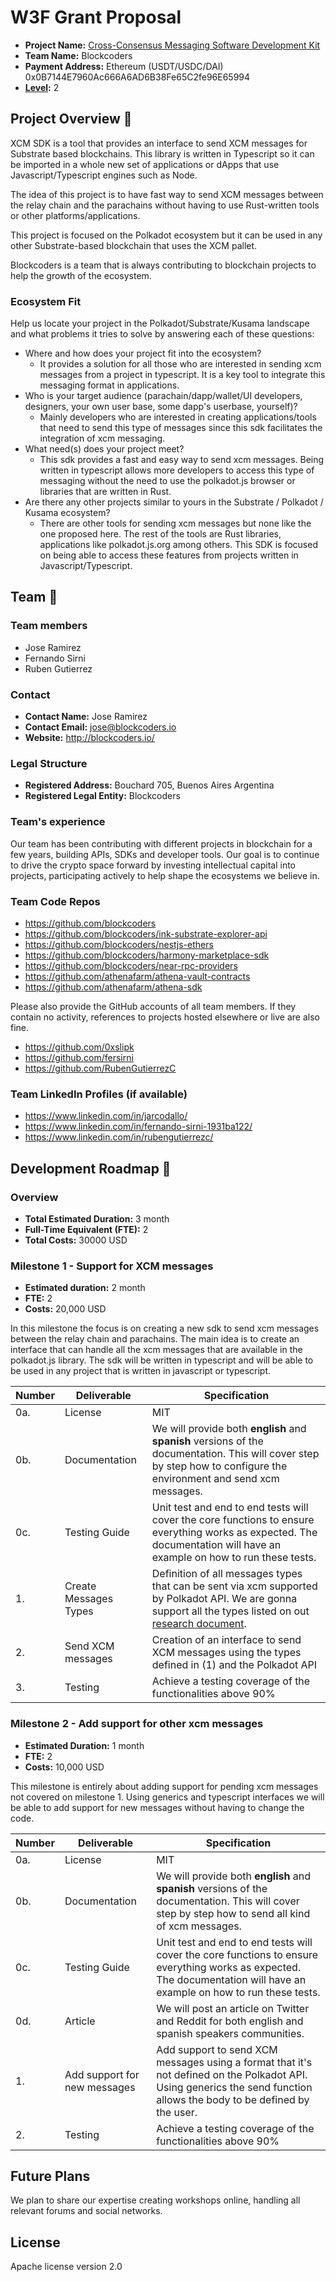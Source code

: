 # W3F Grant Proposal

- **Project Name:** [Cross-Consensus Messaging Software Development Kit](https://github.com/w3f/Grants-Program/blob/master/rfps/open/xcm-tool.md)
- **Team Name:** Blockcoders
- **Payment Address:** Ethereum (USDT/USDC/DAI) 0x0B7144E7960Ac666A6AD6B38Fe65C2fe96E65994
- **[Level](https://github.com/w3f/Grants-Program/tree/master#level_slider-levels):** 2 


## Project Overview :page_facing_up:

XCM SDK is a tool that provides an interface to send XCM messages for Substrate based blockchains. This library is written in Typescript so it can be imported in a whole new set of applications or dApps that use Javascript/Typescript engines such as Node. 

The idea of this project is to have fast way to send XCM messages between the relay chain and the parachains without having to use Rust-written tools or other platforms/applications. 

This project is focused on the Polkadot ecosystem but it can be used in any other Substrate-based blockchain that uses the XCM pallet.

Blockcoders is a team that is always contributing to blockchain projects to help the growth of the ecosystem.

### Ecosystem Fit

Help us locate your project in the Polkadot/Substrate/Kusama landscape and what problems it tries to solve by answering each of these questions:

- Where and how does your project fit into the ecosystem?
  - It provides a solution for all those who are interested in sending xcm messages from a project in typescript. It is a key tool to integrate this messaging format in applications.
- Who is your target audience (parachain/dapp/wallet/UI developers, designers, your own user base, some dapp's userbase, yourself)?
  - Mainly developers who are interested in creating applications/tools that need to send this type of messages since this sdk facilitates the integration of xcm messaging.
- What need(s) does your project meet?
  - This sdk provides a fast and easy way to send xcm messages. Being written in typescript allows more developers to access this type of messaging without the need to use the polkadot.js browser or libraries that are written in Rust.
- Are there any other projects similar to yours in the Substrate / Polkadot / Kusama ecosystem?
  - There are other tools for sending xcm messages but none like the one proposed here. The rest of the tools are Rust libraries, applications like polkadot.js.org among others. This SDK is focused on being able to access these features from projects written in Javascript/Typescript.

## Team :busts_in_silhouette:

### Team members

- Jose Ramirez
- Fernando Sirni
- Ruben Gutierrez

### Contact

- **Contact Name:** Jose Ramirez
- **Contact Email:** jose@blockcoders.io
- **Website:** http://blockcoders.io/

### Legal Structure

- **Registered Address:** Bouchard 705, Buenos Aires Argentina
- **Registered Legal Entity:** Blockcoders

### Team's experience

Our team has been contributing with different projects in blockchain for a few years, building APIs, SDKs and developer tools. Our goal is to continue to drive the crypto space forward by investing intellectual capital into projects, participating actively to help shape the ecosystems we believe in.

### Team Code Repos

- https://github.com/blockcoders
- https://github.com/blockcoders/ink-substrate-explorer-api
- https://github.com/blockcoders/nestjs-ethers
- https://github.com/blockcoders/harmony-marketplace-sdk
- https://github.com/blockcoders/near-rpc-providers
- https://github.com/athenafarm/athena-vault-contracts
- https://github.com/athenafarm/athena-sdk

Please also provide the GitHub accounts of all team members. If they contain no activity, references to projects hosted elsewhere or live are also fine.

- https://github.com/0xslipk
- https://github.com/fersirni
- https://github.com/RubenGutierrezC

### Team LinkedIn Profiles (if available)

- https://www.linkedin.com/in/jarcodallo/
- https://www.linkedin.com/in/fernando-sirni-1931ba122/
- https://www.linkedin.com/in/rubengutierrezc/

## Development Roadmap :nut_and_bolt:

### Overview

- **Total Estimated Duration:** 3 month
- **Full-Time Equivalent (FTE):**  2
- **Total Costs:** 30000 USD

### Milestone 1 - Support for XCM messages

- **Estimated duration:** 2 month
- **FTE:**  2
- **Costs:** 20,000 USD

In this milestone the focus is on creating a new sdk to send xcm messages between the relay chain and parachains. The main idea is to create an interface that can handle all the xcm messages that are available in the polkadot.js library. The sdk will be written in typescript and will be able to be used in any project that is written in javascript or typescript.

| Number | Deliverable | Specification | 
| ------------- | ------------- | ------------- |
| 0a. | License | MIT |
| 0b. | Documentation | We will provide both **english** and **spanish** versions of the documentation. This will cover step by step how to configure the environment and send xcm messages. |
| 0c. | Testing Guide | Unit test and end to end tests will cover the core functions to ensure everything works as expected. The documentation will have an example on how to run these tests. |
| 1. | Create Messages Types | Definition of all messages types that can be sent via xcm supported by Polkadot API. We are gonna support all the types listed on out [research document](https://github.com/blockcoders/xcm-grant-research). |  
| 2. | Send XCM messages | Creation of an interface to send XCM messages using the types defined in (1) and the Polkadot API |  
| 3. | Testing | Achieve a testing coverage of the functionalities above 90% |


### Milestone 2 - Add support for other xcm messages

- **Estimated Duration:** 1 month
- **FTE:**  2
- **Costs:** 10,000 USD

This milestone is entirely about adding support for pending xcm messages not covered on milestone 1. Using generics and typescript interfaces we will be able to add support for new messages without having to change the code.

| Number | Deliverable | Specification | 
| ------------- | ------------- | ------------- |
| 0a. | License | MIT |
| 0b. | Documentation | We will provide both **english** and **spanish** versions of the documentation. This will cover step by step how to send all kind of xcm messages. |
| 0c. | Testing Guide | Unit test and end to end tests will cover the core functions to ensure everything works as expected. The documentation will have an example on how to run these tests. |
| 0d. | Article | We will post an article on Twitter and Reddit for both english and spanish speakers communities.
| 1. | Add support for new messages | Add support to send XCM messages using a format that it's not defined on the Polkadot API. Using generics the send function allows the body to be defined by the user. |
| 2. | Testing | Achieve a testing coverage of the functionalities above 90% |

## Future Plans

We plan to share our expertise creating workshops online, handling all relevant forums and social networks.

## License

Apache license version 2.0

